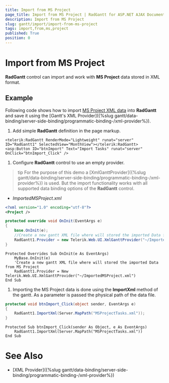 ```yaml
---
title: Import from MS Project
page_title: Import from MS Project | RadGantt for ASP.NET AJAX Documentation
description: Import from MS Project
slug: gantt/import/import-from-ms-project
tags: import,from,ms,project
published: True
position: 0
---
```


# Import from MS Project

**RadGantt** control can import and work with **MS Project** data stored in XML format.

## Example

Following code shows how to import [MS Project XML data](http://msdn.microsoft.com/en-us/library/bb968652(v=office.12).aspx) into **RadGantt** and save it using the [Gantt's XML Provider]({%slug gantt/data-binding/server-side-binding/programmatic-binding-/xml-provider%}).

1. Add simple **RadGantt** definition in the page markup.

````ASP.NET
<telerik:RadGantt RenderMode="Lightweight" runat="server" ID="RadGantt1" SelectedView="MonthView"></telerik:RadGantt>
<asp:Button ID="btnImport" Text="Import Tasks" runat="server" OnClick="btnImport_Click" />
````

1. Configure **RadGantt** control to use an empty provider.

>tip For the purpose of this demo a [XmlGanttProvider]({%slug gantt/data-binding/server-side-binding/programmatic-binding-/xml-provider%}) is used. But the import functionality works with all supported data binding options of the **RadGantt** control.
>


* *ImportedMSProject.xml*

````XML
<?xml version="1.0" encoding="utf-8"?>
<Project />
````


````C#
protected override void OnInit(EventArgs e)
{
    base.OnInit(e);
    //Create a new gantt XML file where will stored the imported Data from MS Project
    RadGantt1.Provider = new Telerik.Web.UI.XmlGanttProvider("~/ImportedMSProject.xml");
}
````
````VB.NET
Protected Overrides Sub OnInit(e As EventArgs)
    MyBase.OnInit(e)
    'Create a new gantt XML file where will stored the imported Data from MS Project
    RadGantt1.Provider = New Telerik.Web.UI.XmlGanttProvider("~/ImportedMSProject.xml")
End Sub
````

1. Importing the MS Project data is done using the **ImportXml** method of the gantt. As a parameter is passed the physical path of the data file.


````C#
protected void btnImport_Click(object sender, EventArgs e)
{
    RadGantt1.ImportXml(Server.MapPath("MSProjectTasks.xml"));
}
````
````VB.NET
Protected Sub btnImport_Click(sender As Object, e As EventArgs)
    RadGantt1.ImportXml(Server.MapPath("MSProjectTasks.xml"))
End Sub
````

# See Also

 * [XML Provider]({%slug gantt/data-binding/server-side-binding/programmatic-binding-/xml-provider%})
